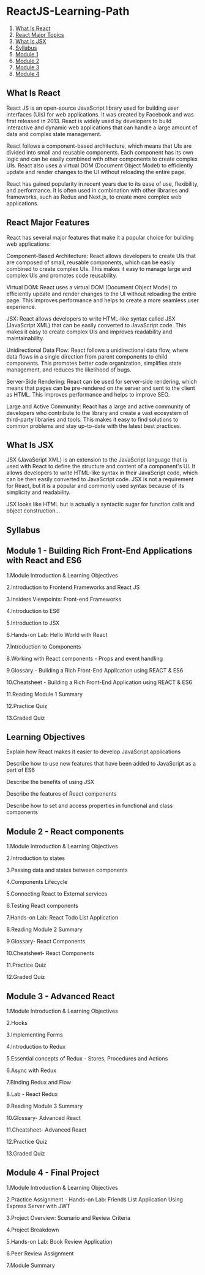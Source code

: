 # ReactJS-Learning-Path

1. [What Is React](#what-is-react)
2. [React Major Topics](#react-major-features)
3. [What Is JSX](#what-is-jsx)
4. [Syllabus](#Syllabus)
5. [Module 1](#module-1)
6. [Module 2](#module-2)
7. [Module 3](#module-3)
8. [Module 4](#module-4)


## What Is React

React JS is an open-source JavaScript library used for building user interfaces (UIs) for web applications. It was created by Facebook and was first released in 2013. React is widely used by developers to build interactive and dynamic web applications that can handle a large amount of data and complex state management.

React follows a component-based architecture, which means that UIs are divided into small and reusable components. Each component has its own logic and can be easily combined with other components to create complex UIs. React also uses a virtual DOM (Document Object Model) to efficiently update and render changes to the UI without reloading the entire page.

React has gained popularity in recent years due to its ease of use, flexibility, and performance. It is often used in combination with other libraries and frameworks, such as Redux and Next.js, to create more complex web applications.

## React Major Features

React has several major features that make it a popular choice for building web applications:

Component-Based Architecture: React allows developers to create UIs that are composed of small, reusable components, which can be easily combined to create complex UIs. This makes it easy to manage large and complex UIs and promotes code reusability.

Virtual DOM: React uses a virtual DOM (Document Object Model) to efficiently update and render changes to the UI without reloading the entire page. This improves performance and helps to create a more seamless user experience.

JSX: React allows developers to write HTML-like syntax called JSX (JavaScript XML) that can be easily converted to JavaScript code. This makes it easy to create complex UIs and improves readability and maintainability.

Unidirectional Data Flow: React follows a unidirectional data flow, where data flows in a single direction from parent components to child components. This promotes better code organization, simplifies state management, and reduces the likelihood of bugs.

Server-Side Rendering: React can be used for server-side rendering, which means that pages can be pre-rendered on the server and sent to the client as HTML. This improves performance and helps to improve SEO.

Large and Active Community: React has a large and active community of developers who contribute to the library and create a vast ecosystem of third-party libraries and tools. This makes it easy to find solutions to common problems and stay up-to-date with the latest best practices.

## What Is JSX

JSX (JavaScript XML) is an extension to the JavaScript language that is used with React to define the structure and content of a component's UI. It allows developers to write HTML-like syntax in their JavaScript code, which can be then easily converted to JavaScript code. JSX is not a requirement for React, but it is a popular and commonly used syntax because of its simplicity and readability.

JSX looks like HTML but is actually a syntactic sugar for function calls and object construction...



## Syllabus
## Module 1 - Building Rich Front-End Applications with React and ES6 

1.Module Introduction & Learning Objectives

2.Introduction to Frontend Frameworks and React JS

3.Insiders Viewpoints: Front-end Frameworks

4.Introduction to ES6

5.Introduction to JSX

6.Hands-on Lab: Hello World with React

7.Introduction to Components

8.Working with React components - Props and event handling

9.Glossary - Building a Rich Front-End Application using REACT & ES6

10.Cheatsheet - Building a Rich Front-End Application using REACT & ES6

11.Reading Module 1 Summary

12.Practice Quiz

13.Graded Quiz


## Learning Objectives

Explain how React makes it easier to develop JavaScript applications

Describe how to use new features that have been added to JavaScript as a part of ES6

Describe the benefits of using JSX

Describe the features of React components

Describe how to set and access properties in functional and class components




## Module 2 - React components

1.Module Introduction & Learning Objectives

2.Introduction to states

3.Passing data and states between components

4.Components Lifecycle

5.Connecting React to External services

6.Testing React components

7.Hands-on Lab: React Todo List Application

8.Reading Module 2 Summary

9.Glossary- React Components

10.Cheatsheet- React Components

11.Practice Quiz

12.Graded Quiz




## Module 3 - Advanced React

1.Module Introduction & Learning Objectives

2.Hooks

3.Implementing Forms

4.Introduction to Redux

5.Essential concepts of Redux - Stores, Procedures and Actions

6.Async with Redux

7.Binding Redux and Flow

8.Lab - React Redux 

9.Reading Module 3 Summary

10.Glossary- Advanced React

11.Cheatsheet- Advanced React

12.Practice Quiz

13.Graded Quiz


## Module 4 - Final Project

1.Module Introduction & Learning Objectives

2.Practice Assignment - Hands-on Lab: Friends List Application Using Express Server with JWT

3.Project Overview: Scenario and Review Criteria

4.Project Breakdown

5.Hands-on Lab: Book Review Application

6.Peer Review Assignment

7.Module Summary


